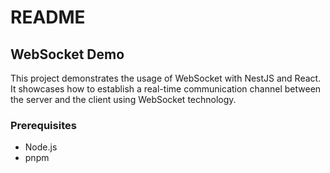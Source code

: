 # README

## WebSocket Demo

This project demonstrates the usage of WebSocket with NestJS and React. It showcases how to establish a real-time communication channel between the server and the client using WebSocket technology.

### Prerequisites

- Node.js
- pnpm
